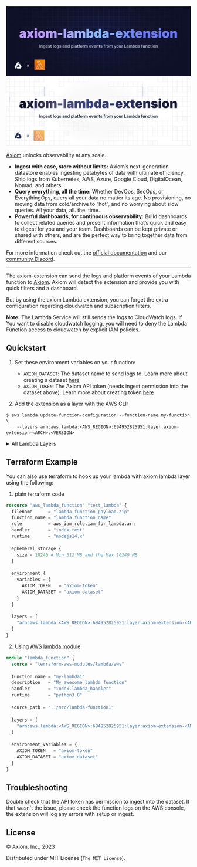 ![axiom-lambda-extension: Ingest logs and platform events from your Lambda function](.github/workflows/images/banner-dark.svg#gh-dark-mode-only)
![axiom-lambda-extension: Ingest logs and platform events from your Lambda function](.github/workflows/images/banner-light.svg#gh-light-mode-only)


[Axiom](https://axiom.co) unlocks observability at any scale.

- **Ingest with ease, store without limits:** Axiom’s next-generation datastore
  enables ingesting petabytes of data with ultimate efficiency. Ship logs from
  Kubernetes, AWS, Azure, Google Cloud, DigitalOcean, Nomad, and others.
- **Query everything, all the time:** Whether DevOps, SecOps, or EverythingOps,
  query all your data no matter its age. No provisioning, no moving data from
  cold/archive to “hot”, and no worrying about slow queries. All your data, all.
  the. time.
- **Powerful dashboards, for continuous observability:** Build dashboards to
  collect related queries and present information that’s quick and easy to
  digest for you and your team. Dashboards can be kept private or shared with
  others, and are the perfect way to bring together data from different sources.

For more information check out the [official documentation](https://axiom.co/docs)
and our [community Discord](https://axiom.co/discord).


---

The axiom-extension can send the logs and platform events of your Lambda function to [Axiom](https://axiom.co/). Axiom will detect the extension and provide you with quick filters and a dashboard.


But by using the axiom Lambda extension, you can forget the extra configuration regarding cloudwatch and subscription filters.

**Note:** The Lambda Service will still sends the logs to CloudWatch logs. If You want to disable cloudwatch logging, you will need
to deny the Lambda Function access to cloudwatch by explicit IAM policies.


## Quickstart

1. Set these environment variables on your function:

   - `AXIOM_DATASET`: The dataset name to send logs to. Learn more about creating a dataset [here](https://www.axiom.co/docs/reference/settings#dataset)
   - `AXIOM_TOKEN`: The Axiom API token (needs ingest permission into the dataset above). Learn more about creating token [here](https://www.axiom.co/docs/restapi/token#creating-an-access-token)


2. Add the extension as a layer with the AWS CLI:

```shell
$ aws lambda update-function-configuration --function-name my-function \
    --layers arn:aws:lambda:<AWS_REGION>:694952825951:layer:axiom-extension-<ARCH>:<VERSION>
```

<details>
<summary>
All Lambda Layers
</summary>

|  Region | arm64 | x86_64 |
|---------|--------|---------|
| us-west-1 | `arn:aws:lambda:us-west-1:694952825951:layer:axiom-extension-arm64:<VERSION>` |  `arn:aws:lambda:us-west-1:694952825951:layer:axiom-extension-x86_64:<VERSION>` |
| us-west-2  | `arn:aws:lambda:us-west-2:694952825951:layer:axiom-extension-arm64:<VERSION>` |  `arn:aws:lambda:us-west-2:694952825951:layer:axiom-extension-x86_64:<VERSION>` |
| us-east-1 | `arn:aws:lambda:us-east-1:694952825951:layer:axiom-extension-arm64:<VERSION>` | `arn:aws:lambda:us-east-1:694952825951:layer:axiom-extension-x86_64:<VERSION>` |
| us-east-2 | `arn:aws:lambda:us-east-2:694952825951:layer:axiom-extension-arm64:<VERSION>` |  `arn:aws:lambda:us-east-2:694952825951:layer:axiom-extension-x86_64:<VERSION>` |
| eu-west-1 | `arn:aws:lambda:eu-west-1:694952825951:layer:axiom-extension-arm64:<VERSION>` | `arn:aws:lambda:eu-west-1:694952825951:layer:axiom-extension-x86_64:<VERSION>` |
| eu-west-2 | `arn:aws:lambda:eu-west-2:694952825951:layer:axiom-extension-arm64:<VERSION>` |  `arn:aws:lambda:eu-west-2:694952825951:layer:axiom-extension-x86_64:<VERSION>` |
| eu-west-3  | `arn:aws:lambda:eu-west-3:694952825951:layer:axiom-extension-arm64:<VERSION>` |  `arn:aws:lambda:eu-west-3:694952825951:layer:axiom-extension-x86_64:<VERSION>` |
| eu-north-1 | `arn:aws:lambda:eu-north-1:694952825951:layer:axiom-extension-arm64:<VERSION>` | `arn:aws:lambda:eu-north-1:694952825951:layer:axiom-extension-x86_64:<VERSION>` |
| eu-central-1 | `arn:aws:lambda:eu-central-1:694952825951:layer:axiom-extension-arm64:<VERSION>` |  `arn:aws:lambda:eu-central-1:694952825951:layer:axiom-extension-x86_64:<VERSION>` |
| ca-central-1 | `arn:aws:lambda:ca-central-1:694952825951:layer:axiom-extension-arm64:<VERSION>` | `arn:aws:lambda:ca-central-1:694952825951:layer:axiom-extension-x86_64:<VERSION>` |
| sa-east-1 | `arn:aws:lambda:sa-east-1:694952825951:layer:axiom-extension-arm64:<VERSION>` |  `arn:aws:lambda:sa-east-1:694952825951:layer:axiom-extension-x86_64:<VERSION>` |
| ap-south-1  | `arn:aws:lambda:ap-south-1:694952825951:layer:axiom-extension-arm64:<VERSION>` |  `arn:aws:lambda:ap-south-1:694952825951:layer:axiom-extension-x86_64:<VERSION>` |
| ap-southeast-1 | `arn:aws:lambda:ap-southeast-1:694952825951:layer:axiom-extension-arm64:<VERSION>` | `arn:aws:lambda:ap-southeast-1:694952825951:layer:axiom-extension-x86_64:<VERSION>` |
| ap-southeast-2 | `arn:aws:lambda:ap-southeast-2:694952825951:layer:axiom-extension-arm64:<VERSION>` |  `arn:aws:lambda:ap-southeast-2:694952825951:layer:axiom-extension-x86_64:<VERSION>` |
| ap-northeast-1 | `arn:aws:lambda:ap-northeast-1:694952825951:layer:axiom-extension-arm64:<VERSION>` | `arn:aws:lambda:ap-northeast-1:694952825951:layer:axiom-extension-x86_64:<VERSION>` |
| ap-northeast-2 | `arn:aws:lambda:ap-northeast-2:694952825951:layer:axiom-extension-arm64:<VERSION>` |  `arn:aws:lambda:ap-northeast-2:694952825951:layer:axiom-extension-x86_64:<VERSION>` |
| ap-northeast-3  | `arn:aws:lambda:ap-northeast-3:694952825951:layer:axiom-extension-arm64:<VERSION>` |  `arn:aws:lambda:ap-northeast-3:694952825951:layer:axiom-extension-x86_64:<VERSION>` |
</details>


## Terraform Example
You can also use terraform to hook up your lambda with axiom lambda layer using the following:
1. plain terraform code
```tf
resource "aws_lambda_function" "test_lambda" {
  filename      = "lambda_function_payload.zip"
  function_name = "lambda_function_name"
  role          = aws_iam_role.iam_for_lambda.arn
  handler       = "index.test"
  runtime       = "nodejs14.x"

  ephemeral_storage {
    size = 10240 # Min 512 MB and the Max 10240 MB
  }

  environment {
    variables = {
      AXIOM_TOKEN   = "axiom-token"
      AXIOM_DATASET = "axiom-dataset"
    }
  }

  layers = [
    "arn:aws:lambda:<AWS_REGION>:694952825951:layer:axiom-extension-<ARCH>:<VERSION>"
  ]
}
```

2. Using [AWS lambda module](https://registry.terraform.io/modules/terraform-aws-modules/lambda/aws/latest)
```tf
module "lambda_function" {
  source = "terraform-aws-modules/lambda/aws"

  function_name = "my-lambda1"
  description   = "My awesome lambda function"
  handler       = "index.lambda_handler"
  runtime       = "python3.8"

  source_path = "../src/lambda-function1"

  layers = [
    "arn:aws:lambda:<AWS_REGION>:694952825951:layer:axiom-extension-<ARCH>:<VERSION>"
  ]

  environment_variables = {
    AXIOM_TOKEN   = "axiom-token"
    AXIOM_DATASET = "axiom-dataset"
  }
}
```

## Troubleshooting
Double check that the API token has permission to ingest into the dataset. If that wasn't the issue, please check the function logs on the AWS console, the extension will log any errors with setup or ingest.

## License

&copy; Axiom, Inc., 2023

Distributed under MIT License (`The MIT License`).